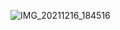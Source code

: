 
![IMG_20211216_184516](https://user-images.githubusercontent.com/92765775/146454237-8058c7c4-41a9-4494-bd3b-eca7b5427e83.jpg)

